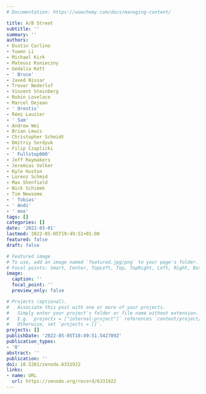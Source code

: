 ```yaml
---
# Documentation: https://wowchemy.com/docs/managing-content/

title: A/B Street
subtitle: ''
summary: ''
authors:
- Dustin Carlino
- Yuwen Li
- Michael Kirk
- Mateusz Konieczny
- Gedalia Kott
- ' Bruce'
- Javed Nissar
- Trevor Nederlof
- Vinzent Steinberg
- Robin Lovelace
- Marcel Dejean
- ' Orestis'
- Rémi Lauzier
- ' Sam'
- Andrew Wei
- Brian Lewis
- Christopher Schmidt
- Dmitriy Serdyuk
- Filip Czaplicki
- ' Fullstop000'
- Jeff Raymakers
- Jeremias Volker
- Kyle Huston
- Lorenz Schmid
- Max Shenfield
- Nick Schimek
- Tim Newsome
- ' Tobias'
- ' Andi'
- ' moo'
tags: []
categories: []
date: '2022-03-01'
lastmod: 2022-05-05T19:49:51+01:00
featured: false
draft: false

# Featured image
# To use, add an image named `featured.jpg/png` to your page's folder.
# Focal points: Smart, Center, TopLeft, Top, TopRight, Left, Right, BottomLeft, Bottom, BottomRight.
image:
  caption: ''
  focal_point: ''
  preview_only: false

# Projects (optional).
#   Associate this post with one or more of your projects.
#   Simply enter your project's folder or file name without extension.
#   E.g. `projects = ["internal-project"]` references `content/project/deep-learning/index.md`.
#   Otherwise, set `projects = []`.
projects: []
publishDate: '2022-05-05T18:49:51.542789Z'
publication_types:
- '0'
abstract: ''
publication: ''
doi: 10.5281/zenodo.6331922
links:
- name: URL
  url: https://zenodo.org/record/6331922
---
```

